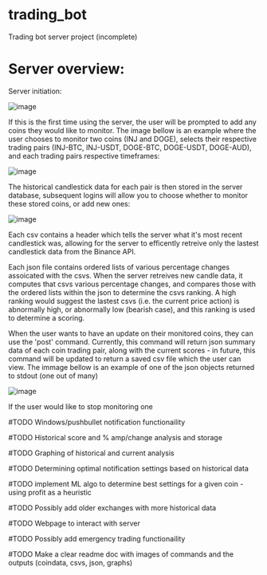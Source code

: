 # trading_bot
Trading bot server project (incomplete) 

# Server overview:

Server initiation:

![image](https://user-images.githubusercontent.com/71308285/111856442-cf325900-897e-11eb-8024-af6aef6e2673.png)

If this is the first time using the server, the user will be prompted to add any coins they would like to monitor. The image bellow is an example where the user chooses to monitor two coins (INJ and DOGE), selects their respective trading pairs (INJ-BTC, INJ-USDT, DOGE-BTC, DOGE-USDT, DOGE-AUD), and each trading pairs respective timeframes:

![image](https://user-images.githubusercontent.com/71308285/111856494-3fd97580-897f-11eb-8445-a1f810223c71.png)

The historical candlestick data for each pair is then stored in the server database, subsequent logins will allow you to choose whether to monitor these stored coins, or add new ones:

![image](https://user-images.githubusercontent.com/71308285/111856817-74e6c780-8981-11eb-89e6-c7490d500251.png)

Each csv contains a header which tells the server what it's most recent candlestick was, allowing for the server to efficently retreive only the lastest candlestick data from the Binance API.

Each json file contains ordered lists of various percentage changes assoicated with the csvs. When the server retreives new candle data, it computes that csvs various percentage changes, and compares those with the ordered lists within the json to determine the csvs ranking. A high ranking would suggest the lastest csvs (i.e. the current price action) is abnormally high, or abnormally low (bearish case), and this ranking is used to determine a scoring. 

When the user wants to have an update on their monitored coins, they can use the 'post' command. Currently, this command will return json summary data of each coin trading pair, along with the current scores - in future, this command will be updated to return a saved csv file which the user can view. The immage bellow is an example of one of the json objects returned to stdout (one out of many)

![image](https://user-images.githubusercontent.com/71308285/111859125-88e6f500-8992-11eb-9af4-414e9e72d527.png)

If the user would like to stop monitoring one 


#TODO Windows/pushbullet notification functionaility

#TODO Historical score and % amp/change analysis and storage

#TODO Graphing of historical and current analysis

#TODO Determining optimal notification settings based on historical data

  #TODO implement ML algo to determine best settings for a given coin - using profit as a heuristic 

#TODO Possibly add older exchanges with more historical data

#TODO Webpage to interact with server

#TODO Possibly add emergency trading functionaility 

#TODO Make a clear readme doc with images of commands and the outputs (coindata, csvs, json, graphs)
